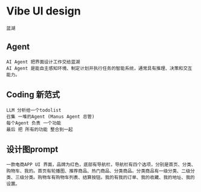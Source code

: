 # Vibe UI design

    蓝湖 
## Agent
    AI Agent 把界面设计工作交给蓝湖
    AI Agent 是能自主感知环境、制定计划并执行任务的智能系统，通常具有推理、决策和交互能力。
## Coding 新范式
    LLM 分析给一个todolist
    召集 一堆的Agent (Manus Agent 总管)
    每个Agent 负责 一个功能
    最后 把 所有的功能 整合到一起
## 设计图prompt
    一款电商APP UI 界面，品牌为红色，底部有导航栏，导航栏有四个选项，分别是首页、分类、购物车、我的。首页有轮播图、推荐商品、热门商品、分类商品。分类商品有一级分类、二级分类、三级分类。购物车有购物车列表、结算按钮。我的有我的订单、我的收藏、我的地址、我的设置。